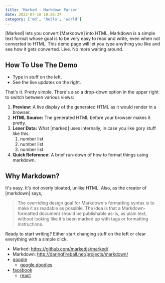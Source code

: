 ```yaml
---
title: 'Marked - Markdown Parser'
date: 2022-07-10 10:26:37
category: ['md', 'hello', 'world']
---
```



[Marked] lets you convert [Markdown] into HTML.  Markdown is a simple text format whose goal is to be very easy to read and write, even when not converted to HTML.  This demo page will let you type anything you like and see how it gets converted.  Live.  No more waiting around.

## How To Use The Demo

- Type in stuff on the left.
- See the live updates on the right.

That's it.  Pretty simple.  There's also a drop-down option in the upper right to switch between various views:

1. **Preview:**  A live display of the generated HTML as it would render in a browser.
2. **HTML Source:**  The generated HTML before your browser makes it pretty.
3. **Lexer Data:**  What [marked] uses internally, in case you like gory stuff like this.
   1. number list
   2. number list
   3. number list
4. **Quick Reference:**  A brief run-down of how to format things using markdown.

## Why Markdown?

It's easy.  It's not overly bloated, unlike HTML.  Also, as the creator of [markdown] says,

> The overriding design goal for Markdown's
> formatting syntax is to make it as readable
> as possible. The idea is that a
> Markdown-formatted document should be
> publishable as-is, as plain text, without
> looking like it's been marked up with tags
> or formatting instructions.

Ready to start writing?  Either start changing stuff on the left or
clear everything with a simple click.

- Marked: https://github.com/markedjs/marked/
- Markdown: http://daringfireball.net/projects/markdown/
- [google](https://www.google.com)
  - [google doodles](https://www.google.com/doodles)
- [facebook](https://www.facebook.com)
  - [react](https://reactjs.org/)

<!-- ## iframe test

<iframe width="560" height="315" src="https://www.youtube.com/embed/cAmRG-GWMhM" title="YouTube video player" frameborder="0" allow="accelerometer; autoplay; clipboard-write; encrypted-media; gyroscope; picture-in-picture" allowfullscreen></iframe>

## script test

<script src="https://gist.github.com/tzynwang/fd1bcbd91bfe5216b06bcb6c4e48b789.js"></script> -->